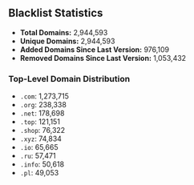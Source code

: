 ## Blacklist Statistics

- **Total Domains:** 2,944,593
- **Unique Domains:** 2,944,593
- **Added Domains Since Last Version:** 976,109
- **Removed Domains Since Last Version:** 1,053,432

### Top-Level Domain Distribution

-  `.com`: 1,273,715
-  `.org`: 238,338
-  `.net`: 178,698
-  `.top`: 121,151
-  `.shop`: 76,322
-  `.xyz`: 74,834
-  `.io`: 65,665
-  `.ru`: 57,471
-  `.info`: 50,618
-  `.pl`: 49,053

